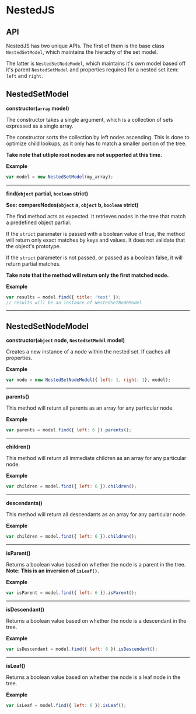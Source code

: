 NestedJS
========

API
----

NestedJS has two unique APIs.
The first of them is the base class `NestedSetModel`, which maintains
the hierachy of the set model.

The latter is `NestedSetNodeModel`, which maintains it's own model based
off it's parent `NestedSetModel` and properties required for a nested set
item: `left` and `right`.

NestedSetModel
----

**constructor(`array` model)**

The constructor takes a single argument, which is a collection of sets
expressed as a single array.

The constructor sorts the collection by left nodes ascending.
This is done to optimize child lookups, as it only has to match
a smaller portion of the tree.

__Take note that utliple root nodes are not supported at this time.__

**Example**
```javascript
var model = new NestedSetModel(my_array);
```
----

**find(`object` partial, `boolean` strict)**

__See: compareNodes(`object` a, `object` b, `boolean` strict)__

The find method acts as expected. It retrieves nodes in the tree that
match a predefined object partial.

If the `strict` paramater is passed with a boolean value of true, the
method will return only exact matches by keys and values.
It does not validate that the object's prototype.

If the `strict` parameter is not passed, or passed as a boolean false,
it will return partial matches.

__Take note that the method will return only the first matched node.__

**Example**
```javascript
var results = model.find({ title: 'test' });
// results will be an instance of NestedSetNodeModel
```

----

NestedSetNodeModel
----

**constructor(`object` node, `NestedSetModel` model)**

Creates a new instance of a node within the nested set.
If caches all properties.

**Example**
```javascript
var node = new NestedSetNodeModel({ left: 1, right: 1}, model);
```

----

**parents()**

This method will return all parents as an array for any particular node.

**Example**
```javascript
var parents = model.find({ left: 6 }).parents();
```

----

**children()**

This method will return all immediate children as an array for any particular node.

**Example**
```javascript
var children = model.find({ left: 6 }).children();
```

----


**descendants()**

This method will return all descendants as an array for any particular node.

**Example**
```javascript
var children = model.find({ left: 6 }).children();
```

----

**isParent()**

Returns a boolean value based on whether the node is a parent in the tree.
__Note: This is an inversion of `isLeaf()`.__

**Example**
```javascript
var isParent = model.find({ left: 6 }).isParent();
```

----

**isDescendant()**

Returns a boolean value based on whether the node is a descendant in the tree.

**Example**
```javascript
var isDescendant = model.find({ left: 6 }).isDescendant();
```

----

**isLeaf()**

Returns a boolean value based on whether the node is a leaf node in the tree.

**Example**
```javascript
var isLeaf = model.find({ left: 6 }).isLeaf();
```
